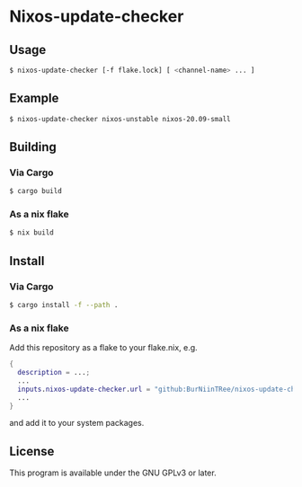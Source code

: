 # Nixos-update-checker
## Usage
```bash
$ nixos-update-checker [-f flake.lock] [ <channel-name> ... ]
```
## Example
```bash
$ nixos-update-checker nixos-unstable nixos-20.09-small
```

## Building
### Via Cargo
```bash
$ cargo build
```

### As a nix flake
```bash
$ nix build
```

## Install
### Via Cargo
```bash
$ cargo install -f --path .
```
### As a nix flake
Add this repository as a flake to your flake.nix, e.g.
```nix
{
  description = ...;
  ...
  inputs.nixos-update-checker.url = "github:BurNiinTRee/nixos-update-checker";
  ...
}
```
and add it to your system packages.


## License
This program is available under the GNU GPLv3 or later.

